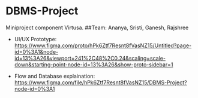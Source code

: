 # DBMS-Project
Miniproject component Virtusa. 
##Team: 
Ananya, Sristi, Ganesh, Rajshree


- UI/UX Prototype:    https://www.figma.com/proto/hPk6Ztf7Resnt8fVasNZ15/Untitled?page-id=0%3A1&node-id=13%3A26&viewport=241%2C48%2C0.24&scaling=scale-down&starting-point-node-id=13%3A26&show-proto-sidebar=1

- Flow and Database explaination:  https://www.figma.com/file/hPk6Ztf7Resnt8fVasNZ15/DBMS-Project?node-id=0%3A1
